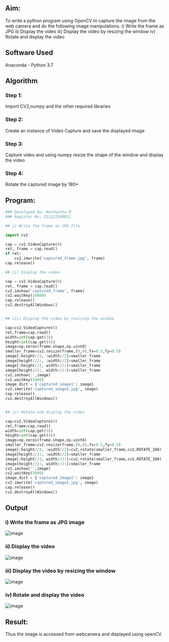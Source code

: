 ## Aim:

To write a python program using OpenCV to capture the image from the web camera and do the following image manipulations.
i) Write the frame as JPG 
ii) Display the video 
iii) Display the video by resizing the window
iv) Rotate and display the video

## Software Used
Anaconda - Python 3.7
## Algorithm
### Step 1:
Import CV2,numpy and the other required libraries

### Step 2:
Create an instance of Video Capture and save the displayed image

### Step 3:
Capture video and using numpy resize the shape of the window and display the video

### Step 4:

Rotate the captured image by 180*

## Program:
``` Python
### Developed By: Hashwatha M
### Register No: 212223240051

## i) Write the frame as JPG file

import cv2

cap = cv2.VideoCapture(0)
ret, frame = cap.read()
if ret:
    cv2.imwrite("captured_frame.jpg", frame)
cap.release()

## ii) Display the video

cap = cv2.VideoCapture(0)
ret, frame = cap.read()
cv2.imshow('captured_frame', frame)
cv2.waitKey(10000)
cap.release()
cv2.destroyAllWindows()


## iii) Display the video by resizing the window

cap=cv2.VideoCapture(0)
ret,frame=cap.read()
width=int(cap.get(3))
height=int(cap.get(4))
image=np.zeros(frame.shape,np.uint8)
smaller_frame=cv2.resize(frame,(0,0),fx=0.5,fy=0.5)
image[:height//2, :width//2]=smaller_frame
image[height//2:, :width//2]=smaller_frame
image[:height//2, width//2:]=smaller_frame
image[height//2:, width//2:]=smaller_frame
cv2.imshow('',image)
cv2.waitKey(5000)  
image_dict = {'captured_image1': image}
cv2.imwrite('captured_image1.jpg', image)
cap.release()
cv2.destroyAllWindows()


## iv) Rotate and display the video

cap=cv2.VideoCapture(0)
ret,frame=cap.read()
width=int(cap.get(3))
height=int(cap.get(4))
image=np.zeros(frame.shape,np.uint8)
smaller_frame=cv2.resize(frame,(0,0),fx=0.5,fy=0.5)
image[:height//2, :width//2]=cv2.rotate(smaller_frame,cv2.ROTATE_180)
image[height//2:, :width//2]=smaller_frame
image[:height//2, width//2:]=cv2.rotate(smaller_frame,cv2.ROTATE_180)
image[height//2:, width//2:]=smaller_frame
cv2.imshow('',image)
cv2.waitKey(5000) 
image_dict = {'captured_image2': image}
cv2.imwrite('captured_image2.jpg', image)
cap.release()
cv2.destroyAllWindows()

```
## Output

### i) Write the frame as JPG image

![image](https://github.com/user-attachments/assets/cc5f39f9-c5e8-4f2a-83c3-0decf8881d80)

### ii) Display the video

![image](https://github.com/user-attachments/assets/750355f9-85b3-46fb-b628-94e92a8dd16c)

### iii) Display the video by resizing the window

![image](https://github.com/user-attachments/assets/8c356ab7-fa4d-4478-b6dc-961e8a96ce7c)

### iv) Rotate and display the video
![image](https://github.com/user-attachments/assets/68c6e4b6-1280-4a0f-ac72-06212f538c7f)

## Result:
Thus the image is accessed from webcamera and displayed using openCV.

